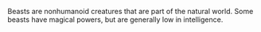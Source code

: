 Beasts are nonhumanoid creatures that are part of the natural world. Some beasts have magical powers, but are generally low in intelligence.